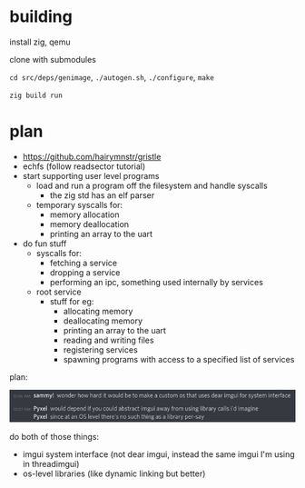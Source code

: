 # building

install zig, qemu

clone with submodules

`cd src/deps/genimage`, `./autogen.sh`, `./configure`, `make`

`zig build run`

# plan

- https://github.com/hairymnstr/gristle
- echfs (follow readsector tutorial)
- start supporting user level programs
  - load and run a program off the filesystem and handle syscalls
    - the zig std has an elf parser
  - temporary syscalls for:
    - memory allocation
    - memory deallocation
    - printing an array to the uart
- do fun stuff
  - syscalls for:
    - fetching a service
    - dropping a service
    - performing an ipc, something used internally by services
  - root service
    - stuff for eg:
      - allocating memory
      - deallocating memory
      - printing an array to the uart
      - reading and writing files
      - registering services
      - spawning programs with access to a specified list of services

plan:

![image](.github/img/img-2021-04-20-10-53-33.png)

do both of those things:

- imgui system interface (not dear imgui, instead the same imgui I'm using in threadimgui)
- os-level libraries (like dynamic linking but better)
